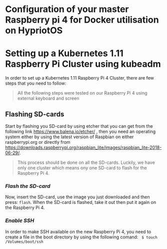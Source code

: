 # Configuration of your master Raspberry pi 4 for Docker utilisation on HypriotOS
# Setting up a Kubernetes 1.11 Raspberry Pi Cluster using kubeadm

In order to set up a Kubernetes 1.11 Raspberry Pi 4 Cluster, there are few steps that you need to follow:
> All the following steps were tested on our Raspberry Pi 4 using external keyboard and screen

## Flashing SD-cards
Start by flashing you SD-card by using etcher that you can get from the following link https://www.balena.io/etcher/ , then you need an operating system either by using the latest version of Raspbian on either raspberrypi.org or directly from https://downloads.raspberrypi.org/raspbian_lite/images/raspbian_lite-2018-06-29/.
> This process should be done on all the SD-cards. Luckily, we have only one cluster which means ony one SD-card to flash for the Raspberry Pi 4.

### *Flash the SD-card*
Now, insert the SD-card, use the image you just downloaded and then press: `flash`.
When the SD-card is flashed, take it out then put it again on the Raspberry Pi 4.

### *Enable SSH*
In order to make SSH available on the new Raspberry Pi 4, you need to create a file in the boot directory by using the following comand:
<code> $ touch /Volumes/boot/ssh </code>
